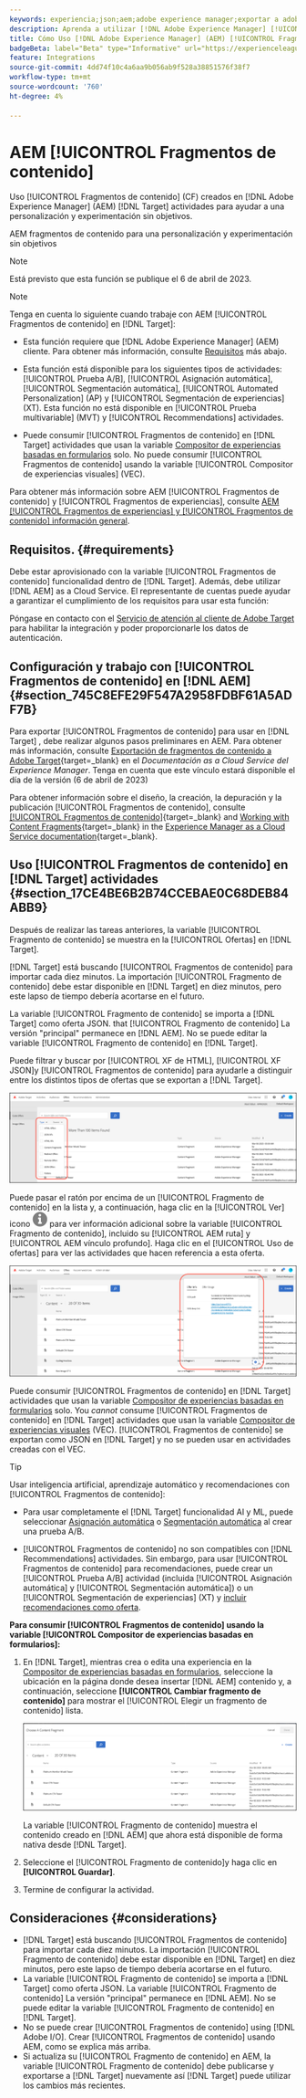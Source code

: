 ```yaml
---
keywords: experiencia;json;aem;adobe experience manager;exportar a adobe target;fragmentos de contenido;fragmentos;CF;cf;personalización;experimentación
description: Aprenda a utilizar [!DNL Adobe Experience Manager] [!UICONTROL Fragmentos de contenido] en [!DNL Adobe Target] actividades.
title: Cómo Uso [!DNL Adobe Experience Manager] (AEM) [!UICONTROL Fragmentos de contenido]?
badgeBeta: label="Beta" type="Informative" url="https://experienceleague.adobe.com/docs/target/using/introduction/intro.html#beta newtab=true" tooltip="What are Target Beta release features?"
feature: Integrations
source-git-commit: 4dd74f10c4a6aa9b056ab9f528a38851576f38f7
workflow-type: tm+mt
source-wordcount: '760'
ht-degree: 4%

---
```


# AEM [!UICONTROL Fragmentos de contenido]

Uso [!UICONTROL Fragmentos de contenido] (CF) creados en [!DNL Adobe Experience Manager] (AEM) [!DNL Target] actividades para ayudar a una personalización y experimentación sin objetivos.

AEM fragmentos de contenido para una personalización y experimentación sin objetivos

>[!NOTE]
>
>Está previsto que esta función se publique el 6 de abril de 2023.

>[!NOTE]
>
>Tenga en cuenta lo siguiente cuando trabaje con AEM [!UICONTROL Fragmentos de contenido] en [!DNL Target]:
> 
>* Esta función requiere que [!DNL Adobe Experience Manager] (AEM) cliente. Para obtener más información, consulte [Requisitos](#section_AE6F0971E1574B3AA324003599B96E5A) más abajo.
>
>* Esta función está disponible para los siguientes tipos de actividades: [!UICONTROL Prueba A/B], [!UICONTROL Asignación automática], [!UICONTROL Segmentación automática], [!UICONTROL Automated Personalization] (AP) y [!UICONTROL Segmentación de experiencias] (XT). Esta función no está disponible en [!UICONTROL Prueba multivariable] (MVT) y [!UICONTROL Recommendations] actividades.
>
>* Puede consumir [!UICONTROL Fragmentos de contenido] en [!DNL Target] actividades que usan la variable [Compositor de experiencias basadas en formularios](/help/main/c-experiences/form-experience-composer.md) solo. No puede consumir [!UICONTROL Fragmentos de contenido] usando la variable [!UICONTROL Compositor de experiencias visuales] (VEC).


Para obtener más información sobre AEM [!UICONTROL Fragmentos de contenido] y [!UICONTROL Fragmentos de experiencias], consulte [AEM [!UICONTROL Fragmentos de experiencias] y [!UICONTROL Fragmentos de contenido] información general](/help/main/c-integrating-target-with-mac/aem/aem-experience-and-content-fragments.md).

## Requisitos.  {#requirements}

Debe estar aprovisionado con la variable [!UICONTROL Fragmentos de contenido] funcionalidad dentro de [!DNL Target]. Además, debe utilizar [!DNL AEM] as a Cloud Service. El representante de cuentas puede ayudar a garantizar el cumplimiento de los requisitos para usar esta función:

Póngase en contacto con el [Servicio de atención al cliente de Adobe Target](/help/main/cmp-resources-and-contact-information.md#reference_ACA3391A00EF467B87930A450050077C) para habilitar la integración y poder proporcionarle los datos de autenticación.

## Configuración y trabajo con [!UICONTROL Fragmentos de contenido] en [!DNL AEM] {#section_745C8EFE29F547A2958FDBF61A5ADF7B}

Para exportar [!UICONTROL Fragmentos de contenido] para usar en [!DNL Target] , debe realizar algunos pasos preliminares en AEM. Para obtener más información, consulte [Exportación de fragmentos de contenido a Adobe Target](https://experienceleague.adobe.com/docs/experience-manager-cloud-service/content/sites/integrations/content-fragments-target.html){target=_blank} en el *Documentación as a Cloud Service del Experience Manager*. Tenga en cuenta que este vínculo estará disponible el día de la versión (6 de abril de 2023)

Para obtener información sobre el diseño, la creación, la depuración y la publicación [!UICONTROL Fragmentos de contenido], consulte [[!UICONTROL Fragmentos de contenido]](https://experienceleague.adobe.com/docs/experience-manager-cloud-service/content/sites/authoring/fundamentals/content-fragments.html?lang=en){target=_blank} and [Working with Content Fragments](https://experienceleague.adobe.com/docs/experience-manager-cloud-service/content/sites/administering/content-fragments/content-fragments.html){target=_blank} in the [Experience Manager as a Cloud Service documentation](https://experienceleague.adobe.com/docs/experience-manager-cloud-service/content/home.html){target=_blank}.

## Uso [!UICONTROL Fragmentos de contenido] en [!DNL Target] actividades {#section_17CE4BE6B2B74CCEBAE0C68DEB84ABB9}

Después de realizar las tareas anteriores, la variable [!UICONTROL Fragmento de contenido] se muestra en la [!UICONTROL Ofertas] en [!DNL Target].

[!DNL Target] está buscando [!UICONTROL Fragmentos de contenido] para importar cada diez minutos. La importación [!UICONTROL Fragmento de contenido] debe estar disponible en [!DNL Target] en diez minutos, pero este lapso de tiempo debería acortarse en el futuro.

La variable [!UICONTROL Fragmento de contenido] se importa a [!DNL Target] como oferta JSON. that [!UICONTROL Fragmento de contenido] La versión &quot;principal&quot; permanece en [!DNL AEM]. No se puede editar la variable [!UICONTROL Fragmento de contenido] en [!DNL Target].

Puede filtrar y buscar por [!UICONTROL XF de HTML], [!UICONTROL XF JSON]y [!UICONTROL Fragmentos de contenido] para ayudarle a distinguir entre los distintos tipos de ofertas que se exportan a [!DNL Target].

![Filtrar por tipos de fragmento de contenido: HTML o JSON en la interfaz de usuario de Target](/help/main/c-integrating-target-with-mac/aem/assets/fragment-types.png)

Puede pasar el ratón por encima de un [!UICONTROL Fragmento de contenido] en la lista y, a continuación, haga clic en la [!UICONTROL Ver] icono ![Icono de información](/help/main/c-integrating-target-with-mac/aem/assets/icon-info.png) para ver información adicional sobre la variable [!UICONTROL Fragmento de contenido], incluido su [!UICONTROL AEM ruta] y [!UICONTROL AEM vínculo profundo]. Haga clic en el [!UICONTROL Uso de ofertas] para ver las actividades que hacen referencia a esta oferta.

![Elemento emergente de información de fragmento de contenido](/help/main/c-integrating-target-with-mac/aem/assets/cf-info-popup.png)

Puede consumir [!UICONTROL Fragmentos de contenido] en [!DNL Target] actividades que usan la variable [Compositor de experiencias basadas en formularios](/help/main/c-experiences/form-experience-composer.md) solo. You *cannot* consume [!UICONTROL Fragmentos de contenido] en [!DNL Target] actividades que usan la variable [Compositor de experiencias visuales](/help/main/c-experiences/c-visual-experience-composer/visual-experience-composer.md) (VEC). [!UICONTROL Fragmentos de contenido] se exportan como JSON en [!DNL Target] y no se pueden usar en actividades creadas con el VEC.

>[!TIP]
>
>Usar inteligencia artificial, aprendizaje automático y recomendaciones con [!UICONTROL Fragmentos de contenido]:
>
>* Para usar completamente el [!DNL Target] funcionalidad AI y ML, puede seleccionar [Asignación automática](/help/main/c-activities/automated-traffic-allocation/automated-traffic-allocation.md#concept_A1407678796B4C569E94CBA8A9F7F5D4) o [Segmentación automática](/help/main/c-activities/auto-target/auto-target-to-optimize.md) al crear una prueba A/B.
>
>* [!UICONTROL Fragmentos de contenido] no son compatibles con [!DNL Recommendations] actividades. Sin embargo, para usar [!UICONTROL Fragmentos de contenido] para recomendaciones, puede crear un [!UICONTROL Prueba A/B] actividad (incluida [!UICONTROL Asignación automática] y [!UICONTROL Segmentación automática]) o un [!UICONTROL Segmentación de experiencias] (XT) y [incluir recomendaciones como oferta](/help/main/c-recommendations/recommendations-as-an-offer.md).


**Para consumir [!UICONTROL Fragmentos de contenido] usando la variable [!UICONTROL Compositor de experiencias basadas en formularios]:**

1. En [!DNL Target], mientras crea o edita una experiencia en la [Compositor de experiencias basadas en formularios](/help/main/c-experiences/form-experience-composer.md#task_FAC842A6535045B68B4C1AD3E657E56E), seleccione la ubicación en la página donde desea insertar [!DNL AEM] contenido y, a continuación, seleccione **[!UICONTROL Cambiar fragmento de contenido]** para mostrar el [!UICONTROL Elegir un fragmento de contenido] lista.

   ![imagen content_fragment_list](/help/main/c-integrating-target-with-mac/aem/assets/choose-content-fragment.png)

   La variable [!UICONTROL Fragmento de contenido] muestra el contenido creado en [!DNL AEM] que ahora está disponible de forma nativa desde [!DNL Target].

1. Seleccione el [!UICONTROL Fragmento de contenido]y haga clic en **[!UICONTROL Guardar]**.
1. Termine de configurar la actividad.

## Consideraciones {#considerations}

* [!DNL Target] está buscando [!UICONTROL Fragmentos de contenido] para importar cada diez minutos. La importación [!UICONTROL Fragmento de contenido] debe estar disponible en [!DNL Target] en diez minutos, pero este lapso de tiempo debería acortarse en el futuro.
* La variable [!UICONTROL Fragmento de contenido] se importa a [!DNL Target] como oferta JSON. La variable [!UICONTROL Fragmento de contenido] La versión &quot;principal&quot; permanece en [!DNL AEM]. No se puede editar la variable [!UICONTROL Fragmento de contenido] en [!DNL Target].
* No se puede crear [!UICONTROL Fragmentos de contenido] using [!DNL Adobe I/O]. Crear [!UICONTROL Fragmentos de contenido] usando AEM, como se explica más arriba.
* Si actualiza su [!UICONTROL Fragmento de contenido] en AEM, la variable [!UICONTROL Fragmento de contenido] debe publicarse y exportarse a [!DNL Target] nuevamente así [!DNL Target] puede utilizar los cambios más recientes.